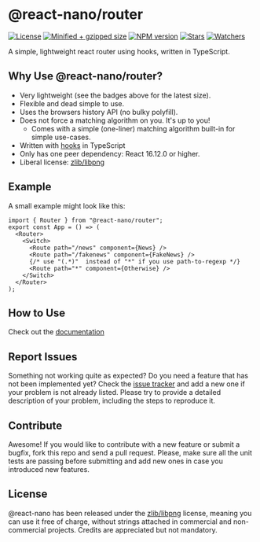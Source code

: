# @react-nano/router

[![License](https://flat.badgen.net/github/license/lusito/react-nano?icon=github)](https://github.com/Lusito/react-nano/blob/master/LICENSE)
[![Minified + gzipped size](https://flat.badgen.net/bundlephobia/minzip/@react-nano/router?icon=dockbit)](https://bundlephobia.com/result?p=@react-nano/router)
[![NPM version](https://flat.badgen.net/npm/v/@react-nano/router?icon=npm)](https://www.npmjs.com/package/@react-nano/router)
[![Stars](https://flat.badgen.net/github/stars/lusito/react-nano?icon=github)](https://github.com/lusito/react-nano)
[![Watchers](https://flat.badgen.net/github/watchers/lusito/react-nano?icon=github)](https://github.com/lusito/react-nano)

A simple, lightweight react router using hooks, written in TypeScript.

## Why Use @react-nano/router?

- Very lightweight (see the badges above for the latest size).
- Flexible and dead simple to use.
- Uses the browsers history API (no bulky polyfill).
- Does not force a matching algorithm on you. It's up to you!
  - Comes with a simple (one-liner) matching algorithm built-in for simple use-cases.
- Written with [hooks](https://reactjs.org/docs/hooks-intro.html) in TypeScript
- Only has one peer dependency: React 16.12.0 or higher.
- Liberal license: [zlib/libpng](https://github.com/Lusito/react-nano/blob/master/LICENSE)

## Example

A small example might look like this:

```tsx
import { Router } from "@react-nano/router";
export const App = () => (
  <Router>
    <Switch>
      <Route path="/news" component={News} />
      <Route path="/fakenews" component={FakeNews} />
      {/* use "(.*)"  instead of "*" if you use path-to-regexp */}
      <Route path="*" component={Otherwise} />
    </Switch>
  </Router>
);
```

## How to Use

Check out the [documentation](https://lusito.github.io/react-nano/router/setup.html)

## Report Issues

Something not working quite as expected? Do you need a feature that has not been implemented yet? Check the [issue tracker](https://github.com/Lusito/react-nano/issues) and add a new one if your problem is not already listed. Please try to provide a detailed description of your problem, including the steps to reproduce it.

## Contribute

Awesome! If you would like to contribute with a new feature or submit a bugfix, fork this repo and send a pull request. Please, make sure all the unit tests are passing before submitting and add new ones in case you introduced new features.

## License

@react-nano has been released under the [zlib/libpng](https://github.com/Lusito/react-nano/blob/master/LICENSE) license, meaning you
can use it free of charge, without strings attached in commercial and non-commercial projects. Credits are appreciated but not mandatory.

